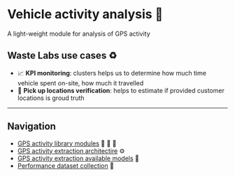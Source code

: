 # **Vehicle activity analysis** 🚛

A light-weight module for analysis of GPS activity

## **Waste Labs use cases** ♻️

* 📈 **KPI monitoring**: clusters helps us to determine how much time vehicle spent on-site, how much it travelled
* 📍 **Pick up locations verification**: helps to estimate if provided customer locations is groud truth

---

## **Navigation**

* [GPS activity library modules](docs/gps_activity/README.md) 🚚 🚛 📍
* [GPS activity extraction architectire](docs/gps_activity/extraction/README.md) ⚙️
* [GPS activity extraction available models](docs/gps_activity/extraction/available_models/VHFDBSCAN/README.md) 🚀
* [Performance dataset collection](docs/performance_dataset_collection/README.md) 🎯
